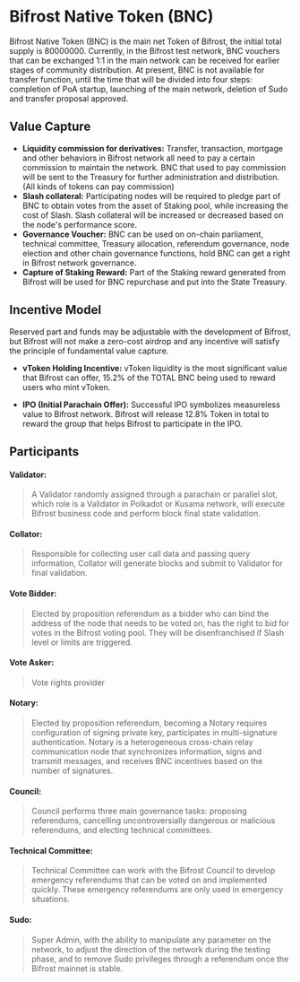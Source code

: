 # Bifrost Native Token (BNC)

Bifrost Native Token (BNC) is the main net Token of Bifrost, the initial total supply is 80000000. Currently, in the Bifrost test network, BNC vouchers that can be exchanged 1:1 in the main network can be received for earlier stages of community distribution. At present, BNC is not available for transfer function, until the time that will be divided into four steps: completion of PoA startup, launching of the main network, deletion of Sudo and transfer proposal approved.

## Value Capture

* **Liquidity commission for derivatives:** Transfer, transaction, mortgage and other behaviors in Bifrost network all need to pay a certain commission to maintain the network. BNC that used to pay commission will be sent to the Treasury for further administration and distribution. (All kinds of tokens can pay commission)
* **Slash collateral:** Participating nodes will be required to pledge part of BNC to obtain votes from the asset of Staking pool, while increasing the cost of Slash. Slash collateral will be increased or decreased based on the node's performance score.
* **Governance Voucher:** BNC can be used on on-chain parliament, technical committee, Treasury allocation, referendum governance, node election and other chain governance functions, hold BNC can get a right in Bifrost network governance.
* **Capture of Staking Reward:** Part of the Staking reward generated from Bifrost will be used for BNC repurchase and put into the State Treasury.

## Incentive Model

Reserved part and funds may be adjustable with the development of Bifrost, but Bifrost will not make a zero-cost airdrop and any incentive will satisfy the principle of fundamental value capture.
* **vToken Holding Incentive:** vToken liquidity is the most significant value that Bifrost can offer, 15.2% of the TOTAL BNC being used to reward users who mint vToken.

* **IPO (Initial Parachain Offer):** Successful IPO symbolizes measureless value to Bifrost network. Bifrost will release 12.8% Token in total to reward the group that helps Bifrost to participate in the IPO.

## Participants

#### Validator:
> A Validator randomly assigned through a parachain or parallel slot, which role is a Validator in Polkadot or Kusama network, will execute Bifrost business code and perform block final state validation.
#### Collator:
> Responsible for collecting user call data and passing query information, Collator will generate blocks and submit to Validator for final validation.
#### Vote Bidder:
> Elected by proposition referendum as a bidder who can bind the address of the node that needs to be voted on, has the right to bid for votes in the Bifrost voting pool. They will be disenfranchised if Slash level or limits are triggered.
#### Vote Asker:
> Vote rights provider
#### Notary:
> Elected by proposition referendum, becoming a Notary requires configuration of signing private key, participates in multi-signature authentication. Notary is a heterogeneous cross-chain relay communication node that synchronizes information, signs and transmit messages, and receives BNC incentives based on the number of signatures.
#### Council:
> Council performs three main governance tasks: proposing referendums, cancelling uncontroversially dangerous or malicious referendums, and electing technical committees.
#### Technical Committee:
> Technical Committee can work with the Bifrost Council to develop emergency referendums that can be voted on and implemented quickly. These emergency referendums are only used in emergency situations.
#### Sudo:
> Super Admin, with the ability to manipulate any parameter on the network, to adjust the direction of the network during the testing phase, and to remove Sudo privileges through a referendum once the Bifrost mainnet is stable.
